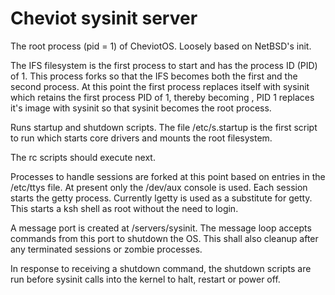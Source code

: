 # Cheviot sysinit server

The root process (pid = 1) of CheviotOS. Loosely based on NetBSD's init.

The IFS filesystem is the first process to start and has the process ID (PID) of 1.
This process forks so that the IFS becomes both the first and the second process. 
At this point the first process replaces itself with sysinit which retains the
first process PID of 1, thereby becoming ,
PID 1 replaces it's image with sysinit so that sysinit becomes the root process.

Runs startup and shutdown scripts. The file /etc/s.startup is the first script
to run which starts core drivers and mounts the root filesystem.

The rc scripts should execute next.

Processes to handle sessions are forked at this point based on entries in
the /etc/ttys file.  At present only the /dev/aux console is used.
Each session starts the getty process.  Currently lgetty is used as a
substitute for getty.  This starts a ksh shell as root without the need
to login.

A message port is created at /servers/sysinit. The message loop accepts
commands from this port to shutdown the OS.  This shall also cleanup after
any terminated sessions or zombie processes.

In response to receiving a shutdown command, the shutdown scripts are
run before sysinit calls into the kernel to halt, restart or power off.

